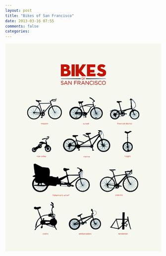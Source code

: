 ```yaml
---
layout: post
title: "Bikes of San Francisco"
date: 2013-03-16 07:55
comments: false
categories:
---
```


<!-- more -->
<div class="container-fluid">
	<div class="row-fluid">
		<div class="span8">
			<img alt="Bikes Of San Francisco" src="/images/5112789301_6721e579be_o.jpg">
		</div>
	</div>
</div>
